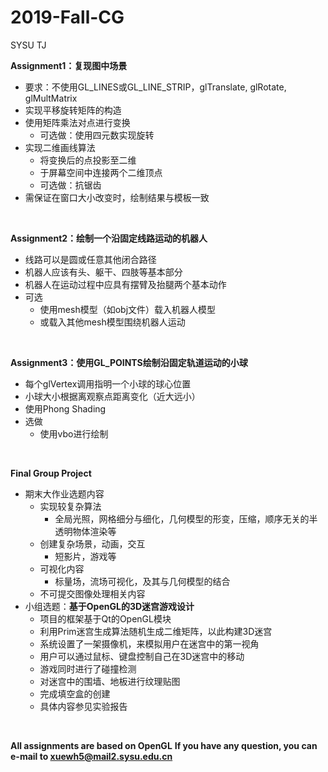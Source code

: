 # 2019-Fall-CG
SYSU TJ

**Assignment1：复现图中场景**
* 要求：不使用GL_LINES或GL_LINE_STRIP，glTranslate, glRotate, glMultMatrix
* 实现平移旋转矩阵的构造
* 使用矩阵乘法对点进行变换
  * 可选做：使用四元数实现旋转
* 实现二维画线算法
  * 将变换后的点投影至二维
  * 于屏幕空间中连接两个二维顶点
  * 可选做：抗锯齿
* 需保证在窗口大小改变时，绘制结果与模板一致
<br/>

**Assignment2：绘制一个沿固定线路运动的机器人**
* 线路可以是圆或任意其他闭合路径
* 机器人应该有头、躯干、四肢等基本部分
* 机器人在运动过程中应具有摆臂及抬腿两个基本动作
* 可选
  * 使用mesh模型（如obj文件）载入机器人模型
  * 或载入其他mesh模型围绕机器人运动
<br/>

**Assignment3：使用GL_POINTS绘制沿固定轨道运动的小球**
* 每个glVertex调用指明一个小球的球心位置
* 小球大小根据离观察点距离变化（近大远小）
* 使用Phong Shading
* 选做
  * 使用vbo进行绘制
<br/>

**Final Group Project**
* 期末大作业选题内容
  * 实现较复杂算法
    * 全局光照，网格细分与细化，几何模型的形变，压缩，顺序无关的半透明物体渲染等
  * 创建复杂场景，动画，交互
    * 短影片，游戏等
  * 可视化内容
    * 标量场，流场可视化，及其与几何模型的结合
  * 不可提交图像处理相关内容
* 小组选题：**基于OpenGL的3D迷宫游戏设计**
  * 项目的框架基于Qt的OpenGL模块
  * 利用Prim迷宫生成算法随机生成二维矩阵，以此构建3D迷宫
  * 系统设置了一架摄像机，来模拟用户在迷宫中的第一视角
  * 用户可以通过鼠标、键盘控制自己在3D迷宫中的移动
  * 游戏同时进行了碰撞检测
  * 对迷宫中的围墙、地板进行纹理贴图
  * 完成填空盒的创建
  * 具体内容参见实验报告
<br/>

**All assignments are based on OpenGL** 
**If you have any question, you can e-mail to xuewh5@mail2.sysu.edu.cn**

